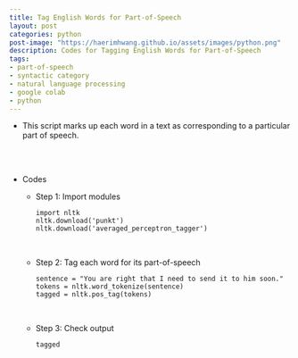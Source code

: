 ```yaml
---
title: Tag English Words for Part-of-Speech
layout: post
categories: python
post-image: "https://haerimhwang.github.io/assets/images/python.png"
description: Codes for Tagging English Words for Part-of-Speech
tags:
- part-of-speech 
- syntactic category
- natural language processing
- google colab
- python
---
```


* This script marks up each word in a text as corresponding to a particular part of speech.
<br>
<br>

* Codes
    
    * Step 1: Import modules
        
          import nltk
          nltk.download('punkt')
          nltk.download('averaged_perceptron_tagger') 
          
    <br>
    
    * Step 2: Tag each word for its part-of-speech
        
          sentence = "You are right that I need to send it to him soon."
          tokens = nltk.word_tokenize(sentence)
          tagged = nltk.pos_tag(tokens)    
          
    <br>
    
    * Step 3: Check output

          tagged
          
<br>
<br>
